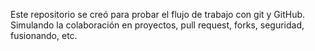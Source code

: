 Este repositorio se creó para probar el flujo de trabajo con git y GitHub. Simulando la colaboración en proyectos, pull request, forks, seguridad, fusionando, etc. 
